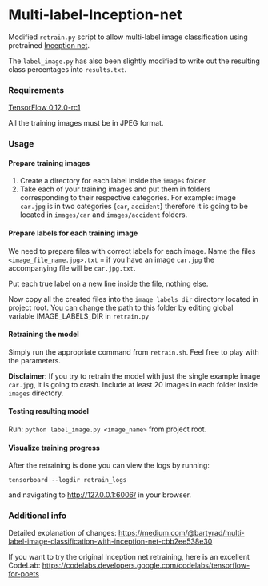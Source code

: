 # Multi-label-Inception-net
Modified `retrain.py` script to allow multi-label image classification using pretrained [Inception net](https://github.com/tensorflow/models/tree/master/inception).

The `label_image.py` has also been slightly modified to write out the resulting class percentages into `results.txt`. 
### Requirements
[TensorFlow 0.12.0-rc1](https://github.com/tensorflow/tensorflow/releases/tag/0.12.0-rc1)

All the training images must be in JPEG format.

### Usage

#### Prepare training images
1. Create a directory for each label inside the `images` folder.
3. Take each of your training images and put them in folders corresponding to their respective categories. For example: image `car.jpg` is in two categories {`car`, `accident`} therefore it is going to be located in `images/car` and `images/accident` folders.

#### Prepare labels for each training image
We need to prepare files with correct labels for each image.
Name the files `<image_file_name.jpg>.txt` = if you have an image `car.jpg` the accompanying file will be `car.jpg.txt`. 

Put each true label on a new line inside the file, nothing else.

Now copy all the created files into the `image_labels_dir` directory located in project root.
You can change the path to this folder by editing global variable IMAGE_LABELS_DIR in `retrain.py`

#### Retraining the model
Simply run the appropriate command from `retrain.sh`.
Feel free to play with the parameters.

**Disclaimer**: If you try to retrain the model with just the single example image `car.jpg`, it is going to crash.
Include at least 20 images in each folder inside `images` directory.

#### Testing resulting model
Run: `python label_image.py <image_name>` from project root.

#### Visualize training progress
After the retraining is done you can view the logs by running:

`tensorboard --logdir retrain_logs`

and navigating to http://127.0.0.1:6006/ in your browser.


### Additional info
Detailed explanation of changes: 
https://medium.com/@bartyrad/multi-label-image-classification-with-inception-net-cbb2ee538e30

If you want to try the original Inception net retraining, here is an excellent CodeLab: https://codelabs.developers.google.com/codelabs/tensorflow-for-poets
